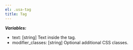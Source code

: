 ```yaml
---
el: .usa-tag
title: Tag
---
```


___Variables:___
* text: [string] Text inside the tag.
* modifier_classes: [string] Optional additional CSS classes.
